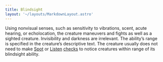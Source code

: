 ```yaml
---
title: Blindsight
layout: '~/layouts/MarkdownLayout.astro'
---
```

Using nonvisual senses, such as sensitivity to vibrations, scent, acute
hearing, or echolocation, the creature maneuvers and fights as well as a
sighted creature. Invisibility and darkness are irrelevant. The ability’s
range is specified in the creature’s descriptive text. The creature usually
does not need to make [Spot](/modern.d20.srd/skills/spot) or
[Listen](/modern.d20.srd/skills/listen)
[checks](/modern.d20.srd/skills/skill.basics) to notice creatures within range
of its blindsight ability.

